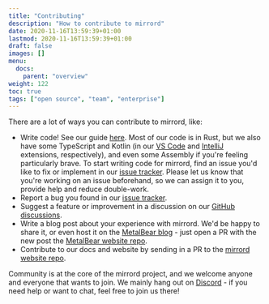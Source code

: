 ```yaml
---
title: "Contributing"
description: "How to contribute to mirrord"
date: 2020-11-16T13:59:39+01:00
lastmod: 2020-11-16T13:59:39+01:00
draft: false
images: []
menu:
  docs:
    parent: "overview"
weight: 122
toc: true
tags: ["open source", "team", "enterprise"]
---
```


There are a lot of ways you can contribute to mirrord, like:
- Write code! See our guide [here](https://github.com/metalbear-co/mirrord/blob/main/CONTRIBUTING.md). Most of our code is in Rust, but we also have some TypeScript and Kotlin (in our [VS Code](https://github.com/metalbear-co/mirrord-vscode) and [IntelliJ](https://github.com/metalbear-co/mirrord-intellij/pull/24) extensions, respectively), and even some Assembly if you're feeling particularly brave. To start writing code for mirrord, find an issue you'd like to fix or implement in our [issue tracker](https://github.com/metalbear-co/mirrord/issues). Please let us know that you're working on an issue beforehand, so we can assign it to you, provide help and reduce double-work.
- Report a bug you found in our [issue tracker](https://github.com/metalbear-co/mirrord/issues).
- Suggest a feature or improvement in a discussion on our [GitHub discussions](https://github.com/metalbear-co/mirrord/discussions).
- Write a blog post about your experience with mirrord. We'd be happy to share it, or even host it on the [MetalBear blog](https://metalbear.co/blog/) - just open a PR with the new post the [MetalBear website repo](https://github.com/metalbear-co/metalbear.co).
- Contribute to our docs and website by sending in a PR to the [mirrord website repo](https://github.com/metalbear-co/mirrord.dev).

Community is at the core of the mirrord project, and we welcome anyone and everyone that wants to join. We mainly hang out on [Discord](https://discord.gg/metalbear) - if you need help or want to chat, feel free to join us there!
